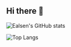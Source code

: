 ## Hi there 👋

<!--
**Ealsen/Ealsen** is a ✨ _special_ ✨ repository because its `README.md` (this file) appears on your GitHub profile.

Here are some ideas to get you started:

- 🔭 I’m currently working on ...
- 🌱 I’m currently learning ...
- 👯 I’m looking to collaborate on ...
- 🤔 I’m looking for help with ...
- 💬 Ask me about ...
- 📫 How to reach me: ...
- 😄 Pronouns: ...
- ⚡ Fun fact: ...
-->


![Ealsen's GitHub stats](https://github-readme-stats.vercel.app/api?username=ealsen&count_private=true&theme=radical&show_icons=true)

![Top Langs](https://github-readme-stats.vercel.app/api/top-langs/?username=ealsen&count_private=true&layout=compact)
